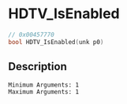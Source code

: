 # HDTV_IsEnabled
```c
// 0x00457770
bool HDTV_IsEnabled(unk p0)
```
## Description
```
Minimum Arguments: 1
Maximum Arguments: 1
```
